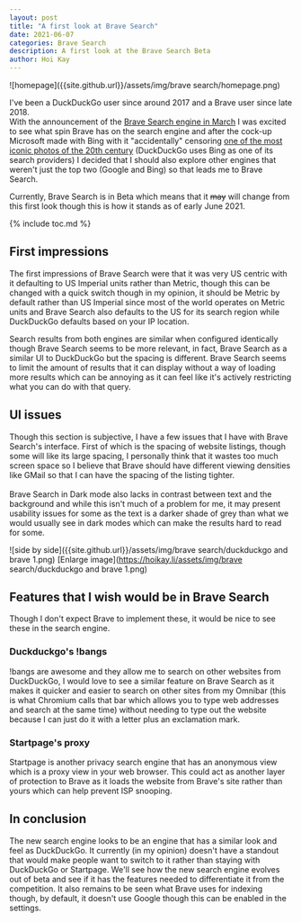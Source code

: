 ```yaml
---
layout: post
title: "A first look at Brave Search"
date: 2021-06-07
categories: Brave Search
description: A first look at the Brave Search Beta
author: Hoi Kay
---
```

![homepage]({{site.github.url}}/assets/img/brave search/homepage.png) <br>

I've been a DuckDuckGo user since around 2017 and a Brave user since late 2018. <br>
With the announcement of the [Brave Search engine in March](https://brave.com/brave-search/) I was excited to see what spin Brave has on the search engine and after the cock-up Microsoft made with Bing with it "accidentally" censoring [one of the most iconic photos of the 20th century](https://www.theregister.com/2021/06/04/search_engine_tiananmen/) (DuckDuckGo uses Bing as one of its search providers) I decided that I should also explore other engines that weren't just the top two (Google and Bing) so that leads me to Brave Search. <br>

Currently, Brave Search is in Beta which means that it ~~may~~ will change from this first look though this is how it stands as of early June 2021.

{% include toc.md %}


## First impressions
The first impressions of Brave Search were that it was very US centric with it defaulting to US Imperial units rather than Metric, though this can be changed with a quick switch though in my opinion, it should be Metric by default rather than US Imperial since most of the world operates on Metric units and Brave Search also defaults to the US for its search region while DuckDuckGo defaults based on your IP location. <br>

Search results from both engines are similar when configured identically though Brave Search seems to be more relevant, in fact, Brave Search as a similar UI to DuckDuckGo but the spacing is different.
Brave Search seems to limit the amount of results that it can display without a way of loading more results which can be annoying as it can feel like it's actively restricting what you can do with that query.


## UI issues
Though this section is subjective, I have a few issues that I have with Brave Search's interface. First of which is the spacing of website listings, though some will like its large spacing, I personally think that it wastes too much screen space so I believe that Brave should have different viewing densities like GMail so that I can have the spacing of the listing tighter. <br>
<br>
Brave Search in Dark mode also lacks in contrast between text and the background and while this isn't much of a problem for me, it may present usability issues for some as the text is a darker shade of grey than what we would usually see in dark modes which can make the results hard to read for some.

![side by side]({{site.github.url}}/assets/img/brave search/duckduckgo and brave 1.png)
[Enlarge image](https://hoikay.li/assets/img/brave search/duckduckgo and brave 1.png)

## Features that I wish would be in Brave Search
Though I don't expect Brave to implement these, it would be nice to see these in the search engine.

### Duckduckgo's !bangs
!bangs are awesome and they allow me to search on other websites from DuckDuckGo, I would love to see a similar feature on Brave Search as it makes it quicker and easier to search on other sites from my Omnibar (this is what Chromium calls that bar which allows you to type web addresses and search at the same time) without needing to type out the website because I can just do it with a letter plus an exclamation mark.

### Startpage's proxy
Startpage is another privacy search engine that has an anonymous view which is a proxy view in your web browser. This could act as another layer of protection to Brave as it loads the website from Brave's site rather than yours which can help prevent ISP snooping.

## In conclusion
The new search engine looks to be an engine that has a similar look and feel as DuckDuckGo. It currently (in my opinion) doesn't have a standout that would make people want to switch to it rather than staying with DuckDuckGo or Startpage. We'll see how the new search engine evolves out of beta and see if it has the features needed to differentiate it from the competition. It also remains to be seen what Brave uses for indexing though, by default, it doesn't use Google though this can be enabled in the settings.

